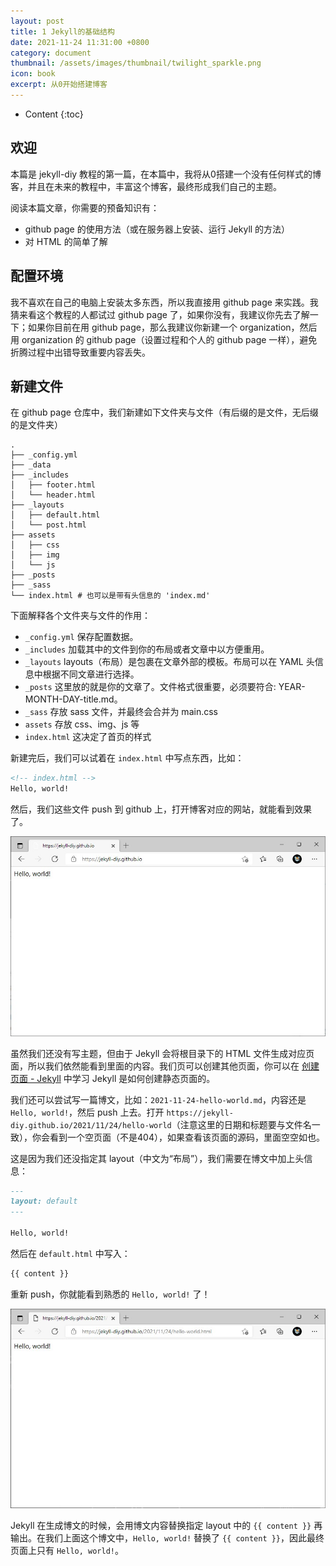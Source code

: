 ```yaml
---
layout: post
title: 1 Jekyll的基础结构
date: 2021-11-24 11:31:00 +0800
category: document
thumbnail: /assets/images/thumbnail/twilight_sparkle.png
icon: book
excerpt: 从0开始搭建博客
---
```


* Content
{:toc}

##  欢迎

本篇是 jekyll-diy 教程的第一篇，在本篇中，我将从0搭建一个没有任何样式的博客，并且在未来的教程中，丰富这个博客，最终形成我们自己的主题。

阅读本篇文章，你需要的预备知识有：

- github page 的使用方法（或在服务器上安装、运行 Jekyll 的方法） 
- 对 HTML 的简单了解

## 配置环境

我不喜欢在自己的电脑上安装太多东西，所以我直接用 github page 来实践。我猜来看这个教程的人都试过 github page 了，如果你没有，我建议你先去了解一下；如果你目前在用 github page，那么我建议你新建一个 organization，然后用 organization 的 github page（设置过程和个人的 github page 一样），避免折腾过程中出错导致重要内容丢失。

## 新建文件

在 github page 仓库中，我们新建如下文件夹与文件（有后缀的是文件，无后缀的是文件夹）

```
.
├── _config.yml
├── _data
├── _includes
│   ├── footer.html
│   └── header.html
├── _layouts
│   ├── default.html
│   └── post.html
├── assets
│   ├── css
│   ├── img
│   └── js
├── _posts
├── _sass
└── index.html # 也可以是带有头信息的 'index.md'
```

下面解释各个文件夹与文件的作用：

- `_config.yml` 保存配置数据。
- `_includes` 加载其中的文件到你的布局或者文章中以方便重用。
- `_layouts` layouts（布局）是包裹在文章外部的模板。布局可以在 YAML 头信息中根据不同文章进行选择。
- `_posts` 这里放的就是你的文章了。文件格式很重要，必须要符合: YEAR-MONTH-DAY-title.md。
- `_sass` 存放 sass 文件，并最终会合并为 main.css
- `assets` 存放 css、img、js 等
- `index.html` 这决定了首页的样式

新建完后，我们可以试着在 `index.html` 中写点东西，比如：

```html
<!-- index.html -->
Hello, world!
```

然后，我们这些文件 push 到 github 上，打开博客对应的网站，就能看到效果了。

![](./img/1.1-HelloWorld.jpg)

虽然我们还没有写主题，但由于 Jekyll 会将根目录下的 HTML 文件生成对应页面，所以我们依然能看到里面的内容。我们页可以创建其他页面，你可以在 [创建页面 - Jekyll](http://jekyllcn.com/docs/pages/) 中学习 Jekyll 是如何创建静态页面的。

我们还可以尝试写一篇博文，比如：`2021-11-24-hello-world.md`，内容还是 `Hello, world!`，然后 push 上去。打开 `https://jekyll-diy.github.io/2021/11/24/hello-world`（注意这里的日期和标题要与文件名一致），你会看到一个空页面（不是404），如果查看该页面的源码，里面空空如也。

这是因为我们还没指定其 layout（中文为“布局”），我们需要在博文中加上头信息：

```markdown
---
layout: default
---

Hello, world!
```

然后在 `default.html` 中写入：

```html
{{ content }}
```

重新 push，你就能看到熟悉的 `Hello, world!` 了！

![](./img/1.2-第一篇博文.jpg)

Jekyll 在生成博文的时候，会用博文内容替换指定 layout 中的 `{{ content }}` 再输出。在我们上面这个博文中，`Hello, world!` 替换了 `{{ content }}`，因此最终页面上只有 `Hello, world!`。